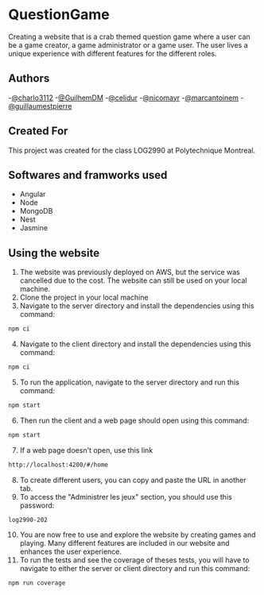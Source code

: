 # QuestionGame

Creating a website that is a crab themed question game where a user can be a game creator, a game administrator or a game user. The user lives a unique experience with different features for the different roles.

## Authors

-[@charlo3112](https://github.com/charlo3112)
-[@GuilhemDM](https://github.com/GuilhemDM)
-[@celidur](https://github.com/celidur)
-[@nicomayr](https://github.com/nicomayr)
-[@marcantoinem](https://github.com/marcantoinem)
-[@guillaumestpierre](https://github.com/guillaumestpierre)

## Created For

This project was created for the class LOG2990 at Polytechnique Montreal.

## Softwares and framworks used
- Angular
- Node
- MongoDB
- Nest
- Jasmine

## Using the website

1. The website was previously deployed on AWS, but the service was cancelled due to the cost. The website can still be used on your local machine.
2. Clone the project in your local machine
3. Navigate to the server directory and install the dependencies using this command:
```bash
npm ci
```
4. Navigate to the client directory and install the dependencies using this command:
```bash
npm ci
```
5. To run the application, navigate to the server directory and run this command:
```bash
npm start
```
6. Then run the client and a web page should open using this command:
```bash
npm start
```
7. If a web page doesn't open, use this link
```bash
http://localhost:4200/#/home
```
8. To create different users, you can copy and paste the URL in another tab.
9. To access the "Administrer les jeux" section, you should use this password:
```bash
log2990-202
```
10. You are now free to use and explore the website by creating games and playing. Many different features are included in our website and enhances the user experience.
11. To run the tests and see the coverage of theses tests, you will have to navigate to either the server or client directory and run this command:
```bash
npm run coverage
```

